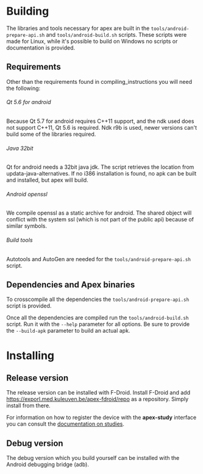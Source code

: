 Building
========

The libraries and tools necessary for apex are built in the
`tools/android-prepare-api.sh` and `tools/android-build.sh` scripts. These
scripts were made for Linux, while it's possible to build on Windows no scripts
or documentation is provided.

Requirements
------------

Other than the requirements found in compiling_instructions you will need the
following:

###### Qt 5.6 for android

Because Qt 5.7 for android requires C++11 support, and the ndk used does not
support C++11, Qt 5.6 is required. Ndk r9b is used, newer versions can't build
some of the libraries required.

###### Java 32bit

Qt for android needs a 32bit java jdk. The script retrieves the location from
updata-java-alternatives. If no i386 installation is found, no apk can be built
and installed, but apex will build.

###### Android openssl

We compile openssl as a static archive for android. The shared object will
conflict with the system ssl (which is not part of the public api) because of
similar symbols.

###### Build tools

Autotools and AutoGen are needed for the `tools/android-prepare-api.sh` script.

Dependencies and Apex binaries
------------------------------

To crosscompile all the dependencies the `tools/android-prepare-api.sh` script
is provided.

Once all the dependencies are compiled run the `tools/android-build.sh`
script. Run it with the `--help` parameter for all options. Be sure to
provide the `--build-apk` parameter to build an actual apk.

Installing
==========

Release version
---------------

The release version can be installed with F-Droid. Install F-Droid and add
https://exporl.med.kuleuven.be/apex-fdroid/repo as a repository. Simply install
from there.

For information on how to register the device with the **apex-study** interface
you can consult the [documentation on studies](../../studies/index.md).

Debug version
-------------

The debug version which you build yourself can be installed with the Android
debugging bridge (adb).

